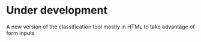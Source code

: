 # Under development
A new version of the classification tool mostly in HTML to take advantage of form inputs
